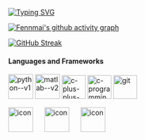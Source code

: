 [![Typing SVG](https://readme-typing-svg.herokuapp.com?font=Fira+Code&weight=700&size=22&pause=1000&color=4E4E4E&background=FFFFFF00&random=false&width=435&lines=Keep+learning+every+day;%E5%A4%A9%E5%A4%A9%E7%88%B1%E5%AD%A6%E4%B9%A0)]()

[![Fennmai's github activity graph](https://github-readme-activity-graph.vercel.app/graph?username=Fennmai&theme=high-contrast)]()



[![GitHub Streak](https://streak-stats.demolab.com?user=Fennmai&theme=dark&card_width=1080)]()

#### **Languages and Frameworks**

<img width="50" height="50" src="https://img.icons8.com/ios/50/python--v1.png" alt="python--v1"/> 	<img width="50" height="50" src="https://img.icons8.com/carbon-copy/100/matlab--v2.png" alt="matlab--v2"/> 	<img width="48" height="48" src="https://img.icons8.com/badges/48/c-plus-plus-logo.png" alt="c-plus-plus-logo"/> 	<img width="48" height="48" src="https://img.icons8.com/wired/64/c-programming.png" alt="c-programming"/>	 <img width="48" height="48" src="https://img.icons8.com/badges/48/git.png" alt="git"/>

<div style="display: flex;"><img src="https://techstack-generator.vercel.app/python-icon.svg" alt="icon" width="50" style="width: 50px; height: 50px; margin-right: 23px; margin-bottom: 0px;" /><img src="https://techstack-generator.vercel.app/github-icon.svg" alt="icon" width="50" style="width: 50px; height: 50px; margin-right: 23px; margin-bottom: 0px;" /><img src="https://techstack-generator.vercel.app/raspberrypi-icon.svg" alt="icon" width="50" style="width: 50px; height: 50px; margin-right: 0px; margin-bottom: 0px;" /></div>